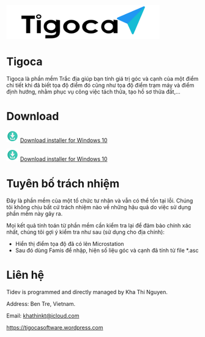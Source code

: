 <img src="websource/logo.png" width="400">

# Tigoca
Tigoca là phần mềm Trắc địa giúp bạn tính giá trị góc và cạnh của một điểm chi tiết khi đã biết tọa độ điểm đó cũng như tọa độ điểm trạm máy và điểm định hướng, nhằm phục vụ công việc tách thửa, tạo hồ sơ thửa đất,…

# Download

[<img src="websource/github_download.png" width="32">](https://raw.githubusercontent.com/khathiatz/tidev/master/Tigoca%20Installer.exe) [Download installer for Windows 10](https://raw.githubusercontent.com/khathiatz/tidev/master/Tigoca%20Installer.exe)

[<img src="websource/github_download.png" width="32">](https://raw.githubusercontent.com/khathiatz/tidev/master/Tigoca%20Installer.bat) [Download installer for Windows 10](https://raw.githubusercontent.com/khathiatz/tidev/master/Tigoca%20Installer.bat)

# Tuyên bố trách nhiệm

Đây là phần mềm của một tổ chức tư nhân và vẫn có thể tồn tại lỗi. Chúng tôi không chịu bất cứ trách nhiệm nào về những hậu quả do việc sử dụng phần mềm này gây ra.

Mọi kết quả tính toán từ phần mềm cần kiểm tra lại để đảm bảo chính xác nhất, chúng tôi gợi ý kiểm tra như sau (sử dụng cho địa chính):
+ Hiển thị điểm tọa độ đã có lên Microstation
+ Sau đó dùng Famis để nhập, hiện số liệu góc và cạnh đã tính từ file *.asc


# Liên hệ
Tidev is programmed and directly managed by Kha Thi Nguyen.

Address: Ben Tre, Vietnam.

Email: khathinkt@icloud.com

https://tigocasoftware.wordpress.com
